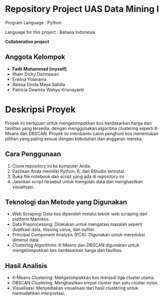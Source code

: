 # Repository Project UAS Data Mining I

Program Language : Python

Language for this project : Bahasa Indonesia

__Collaboration project__

## Anggota Kelompok
- __Fadli Muhammad (myself)__
- Ilham Dicky Darmawan
- Erwina Yolavania
- Raissa Dinda Maya Sabilla
- Patricia Dewinta Wahyu Krisnayanti

# Deskripsi Proyek
Proyek ini bertujuan untuk mengelompokkan kos berdasarkan harga dan fasilitas yang tersedia, dengan menggunakan algoritma clustering seperti K-Means dan DBSCAN. Proyek ini membantu calon penghuni kos menemukan pilihan yang paling sesuai dengan kebutuhan dan anggaran mereka.

## Cara Penggunaan
1. Clone repository ini ke komputer Anda.
2. Pastikan Anda memiliki Python, R, dan RStudio terinstal.
3. Buka file notebook dan script yang ada di repository ini.
4. Jalankan script tersebut untuk mengolah data dan menghasilkan visualisasi.

## Teknologi dan Metode yang Digunakan
- Web Scraping: Data kos diperoleh melalui teknik web scraping dari platform Mamikos.
- Data Preprocessing: Dilakukan untuk mengatasi masalah seperti duplikasi data, missing value, dan outlier.
- Principal Component Analysis (PCA): Digunakan untuk mereduksi dimensi data.
- Clustering Algorithms: K-Means dan DBSCAN digunakan untuk mengelompokkan kos berdasarkan harga dan fasilitas.

## Hasil Analisis
- K-Means Clustering: Mengelompokkan kos menjadi tiga cluster utama.
- DBSCAN Clustering: Menghasilkan empat cluster dan satu cluster noise.
- Visualisasi: Menyediakan visualisasi dari hasil clustering untuk memudahkan interpretasi.
